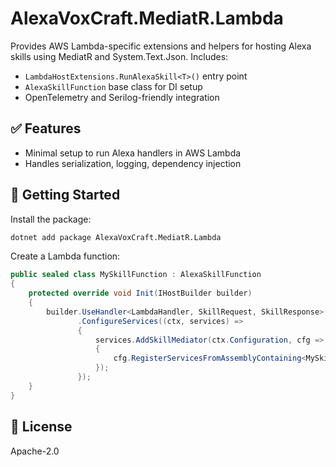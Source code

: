 # AlexaVoxCraft.MediatR.Lambda

Provides AWS Lambda-specific extensions and helpers for hosting Alexa skills using MediatR and System.Text.Json. Includes:

- `LambdaHostExtensions.RunAlexaSkill<T>()` entry point
- `AlexaSkillFunction` base class for DI setup
- OpenTelemetry and Serilog-friendly integration

## ✅ Features

- Minimal setup to run Alexa handlers in AWS Lambda
- Handles serialization, logging, dependency injection

## 🚀 Getting Started

Install the package:

```bash
dotnet add package AlexaVoxCraft.MediatR.Lambda
```

Create a Lambda function:

```csharp
public sealed class MySkillFunction : AlexaSkillFunction
{
    protected override void Init(IHostBuilder builder)
    {
        builder.UseHandler<LambdaHandler, SkillRequest, SkillResponse>()
               .ConfigureServices((ctx, services) =>
               {
                   services.AddSkillMediator(ctx.Configuration, cfg =>
                   {
                       cfg.RegisterServicesFromAssemblyContaining<MySkillFunction>();
                   });
               });
    }
}
```

## 📄 License

Apache-2.0

